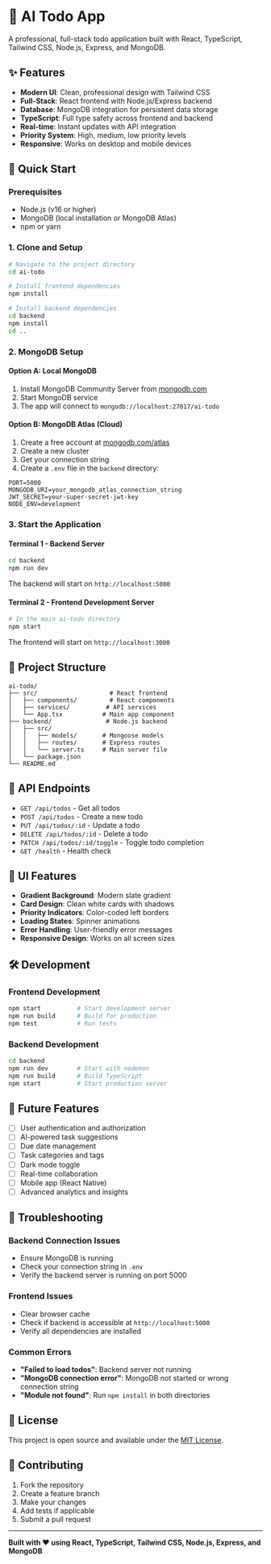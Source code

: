 # 🧠 AI Todo App

A professional, full-stack todo application built with React, TypeScript, Tailwind CSS, Node.js, Express, and MongoDB.

## ✨ Features

- **Modern UI**: Clean, professional design with Tailwind CSS
- **Full-Stack**: React frontend with Node.js/Express backend
- **Database**: MongoDB integration for persistent data storage
- **TypeScript**: Full type safety across frontend and backend
- **Real-time**: Instant updates with API integration
- **Priority System**: High, medium, low priority levels
- **Responsive**: Works on desktop and mobile devices

## 🚀 Quick Start

### Prerequisites

- Node.js (v16 or higher)
- MongoDB (local installation or MongoDB Atlas)
- npm or yarn

### 1. Clone and Setup

```bash
# Navigate to the project directory
cd ai-todo

# Install frontend dependencies
npm install

# Install backend dependencies
cd backend
npm install
cd ..
```

### 2. MongoDB Setup

#### Option A: Local MongoDB
1. Install MongoDB Community Server from [mongodb.com](https://www.mongodb.com/try/download/community)
2. Start MongoDB service
3. The app will connect to `mongodb://localhost:27017/ai-todo`

#### Option B: MongoDB Atlas (Cloud)
1. Create a free account at [mongodb.com/atlas](https://www.mongodb.com/atlas)
2. Create a new cluster
3. Get your connection string
4. Create a `.env` file in the `backend` directory:

```env
PORT=5000
MONGODB_URI=your_mongodb_atlas_connection_string
JWT_SECRET=your-super-secret-jwt-key
NODE_ENV=development
```

### 3. Start the Application

#### Terminal 1 - Backend Server
```bash
cd backend
npm run dev
```

The backend will start on `http://localhost:5000`

#### Terminal 2 - Frontend Development Server
```bash
# In the main ai-todo directory
npm start
```

The frontend will start on `http://localhost:3000`

## 📁 Project Structure

```
ai-todo/
├── src/                    # React frontend
│   ├── components/         # React components
│   ├── services/          # API services
│   └── App.tsx           # Main app component
├── backend/               # Node.js backend
│   ├── src/
│   │   ├── models/       # Mongoose models
│   │   ├── routes/       # Express routes
│   │   └── server.ts     # Main server file
│   └── package.json
└── README.md
```

## 🔧 API Endpoints

- `GET /api/todos` - Get all todos
- `POST /api/todos` - Create a new todo
- `PUT /api/todos/:id` - Update a todo
- `DELETE /api/todos/:id` - Delete a todo
- `PATCH /api/todos/:id/toggle` - Toggle todo completion
- `GET /health` - Health check

## 🎨 UI Features

- **Gradient Background**: Modern slate gradient
- **Card Design**: Clean white cards with shadows
- **Priority Indicators**: Color-coded left borders
- **Loading States**: Spinner animations
- **Error Handling**: User-friendly error messages
- **Responsive Design**: Works on all screen sizes

## 🛠️ Development

### Frontend Development
```bash
npm start          # Start development server
npm run build      # Build for production
npm test           # Run tests
```

### Backend Development
```bash
cd backend
npm run dev        # Start with nodemon
npm run build      # Build TypeScript
npm start          # Start production server
```

## 🔮 Future Features

- [ ] User authentication and authorization
- [ ] AI-powered task suggestions
- [ ] Due date management
- [ ] Task categories and tags
- [ ] Dark mode toggle
- [ ] Real-time collaboration
- [ ] Mobile app (React Native)
- [ ] Advanced analytics and insights

## 🐛 Troubleshooting

### Backend Connection Issues
- Ensure MongoDB is running
- Check your connection string in `.env`
- Verify the backend server is running on port 5000

### Frontend Issues
- Clear browser cache
- Check if backend is accessible at `http://localhost:5000`
- Verify all dependencies are installed

### Common Errors
- **"Failed to load todos"**: Backend server not running
- **"MongoDB connection error"**: MongoDB not started or wrong connection string
- **"Module not found"**: Run `npm install` in both directories

## 📝 License

This project is open source and available under the [MIT License](LICENSE).

## 🤝 Contributing

1. Fork the repository
2. Create a feature branch
3. Make your changes
4. Add tests if applicable
5. Submit a pull request

---

**Built with ❤️ using React, TypeScript, Tailwind CSS, Node.js, Express, and MongoDB**
